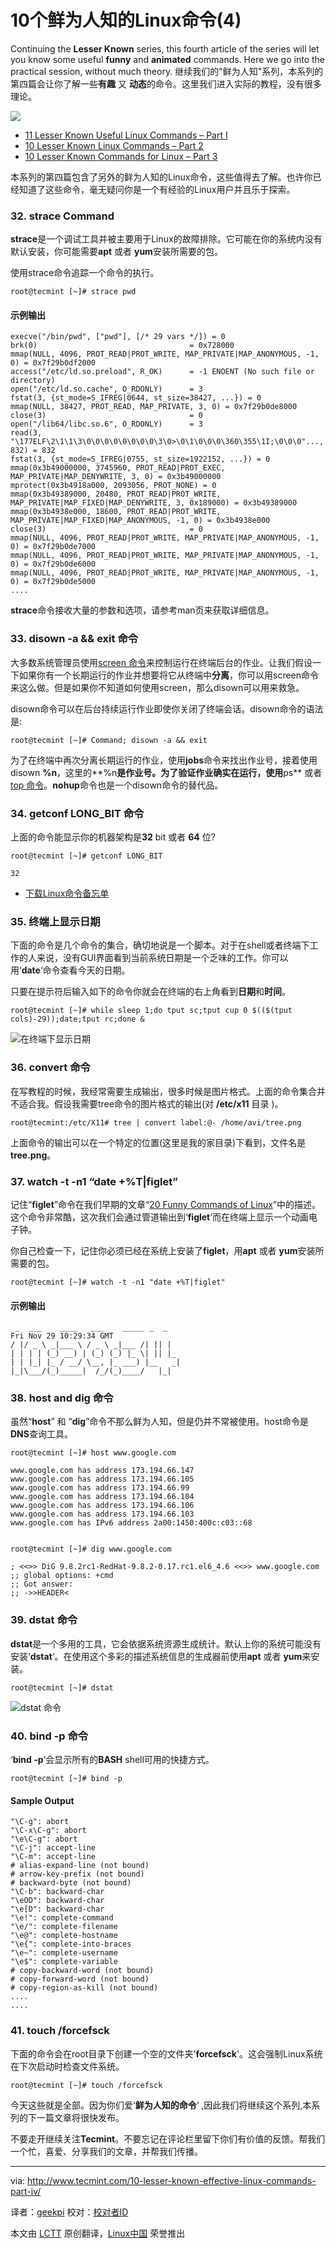 10个鲜为人知的Linux命令(4)
================================================================================
Continuing the **Lesser Known** series, this fourth article of the series will let you know some useful **funny** and **animated** commands. Here we go into the practical session, without much theory.
继续我们的"鲜为人知"系列，本系列的第四篇会让你了解一些**有趣** 又 **动态**的命令。这里我们进入实际的教程，没有很多理论。

![](http://www.tecmint.com/wp-content/uploads/2013/11/10-Lesser-Known-Effective-Commands-.png)

- [11 Lesser Known Useful Linux Commands – Part I][1]
- [10 Lesser Known Linux Commands – Part 2][2]
- [10 Lesser Known Commands for Linux – Part 3][3]

本系列的第四篇包含了另外的鲜为人知的Linux命令，这些值得去了解。也许你已经知道了这些命令，毫无疑问你是一个有经验的Linux用户并且乐于探索。

### 32. strace Command ###

**strace**是一个调试工具并被主要用于Linux的故障排除。它可能在你的系统内没有默认安装，你可能需要**apt** 或者 **yum**安装所需要的包。

使用strace命令追踪一个命令的执行。

    root@tecmint [~]# strace pwd

#### 示例输出 ####

    execve("/bin/pwd", ["pwd"], [/* 29 vars */]) = 0
    brk(0)                                  = 0x728000
    mmap(NULL, 4096, PROT_READ|PROT_WRITE, MAP_PRIVATE|MAP_ANONYMOUS, -1, 0) = 0x7f29b0df2000
    access("/etc/ld.so.preload", R_OK)      = -1 ENOENT (No such file or directory)
    open("/etc/ld.so.cache", O_RDONLY)      = 3
    fstat(3, {st_mode=S_IFREG|0644, st_size=38427, ...}) = 0
    mmap(NULL, 38427, PROT_READ, MAP_PRIVATE, 3, 0) = 0x7f29b0de8000
    close(3)                                = 0
    open("/lib64/libc.so.6", O_RDONLY)      = 3
    read(3, "\177ELF\2\1\1\3\0\0\0\0\0\0\0\0\3\0>\0\1\0\0\0\360\355\1I;\0\0\0"..., 832) = 832
    fstat(3, {st_mode=S_IFREG|0755, st_size=1922152, ...}) = 0
    mmap(0x3b49000000, 3745960, PROT_READ|PROT_EXEC, MAP_PRIVATE|MAP_DENYWRITE, 3, 0) = 0x3b49000000
    mprotect(0x3b4918a000, 2093056, PROT_NONE) = 0
    mmap(0x3b49389000, 20480, PROT_READ|PROT_WRITE, MAP_PRIVATE|MAP_FIXED|MAP_DENYWRITE, 3, 0x189000) = 0x3b49389000
    mmap(0x3b4938e000, 18600, PROT_READ|PROT_WRITE, MAP_PRIVATE|MAP_FIXED|MAP_ANONYMOUS, -1, 0) = 0x3b4938e000
    close(3)                                = 0
    mmap(NULL, 4096, PROT_READ|PROT_WRITE, MAP_PRIVATE|MAP_ANONYMOUS, -1, 0) = 0x7f29b0de7000
    mmap(NULL, 4096, PROT_READ|PROT_WRITE, MAP_PRIVATE|MAP_ANONYMOUS, -1, 0) = 0x7f29b0de6000
    mmap(NULL, 4096, PROT_READ|PROT_WRITE, MAP_PRIVATE|MAP_ANONYMOUS, -1, 0) = 0x7f29b0de5000
    ....
**strace**命令接收大量的参数和选项，请参考man页来获取详细信息。

### 33. disown -a && exit 命令 ###

大多数系统管理员使用[screen 命令][4]来控制运行在终端后台的作业。让我们假设一下如果你有一个长期运行的作业并想要将它从终端中**分离**，你可以用screen命令来这么做。但是如果你不知道如何使用screen，那么disown可以用来救急。

disown命令可以在后台持续运行作业即使你关闭了终端会话。disown命令的语法是:


    root@tecmint [~]# Command; disown -a && exit

为了在终端中再次分离长期运行的作业，使用**jobs**命令来找出作业号，接着使用disown **%n**，这里的**%n**是作业号。为了验证作业确实在运行，使用**ps** 或者 [top 命令][5]。**nohup**命令也是一个disown命令的替代品。

### 34. getconf LONG_BIT 命令 ###

上面的命令能显示你的机器架构是**32** bit 或者 **64** 位?

    root@tecmint [~]# getconf LONG_BIT

    32

- [下载Linux命令备忘单][5]

### 35. 终端上显示日期 ###

下面的命令是几个命令的集合，确切地说是一个脚本。对于在shell或者终端下工作的人来说，没有GUI界面看到当前系统日期是一个乏味的工作。你可以用‘**date**‘命令查看今天的日期。

只要在提示符后输入如下的命令你就会在终端的右上角看到**日期**和**时间**。

    root@tecmint [~]# while sleep 1;do tput sc;tput cup 0 $(($(tput cols)-29));date;tput rc;done &

![在终端下显示日期](http://www.tecmint.com/wp-content/uploads/2013/11/Date.jpg)

### 36. convert 命令 ###

在写教程的时候，我经常需要生成输出，很多时候是图片格式。上面的命令集合并不适合我。假设我需要tree命令的图片格式的输出(对 **/etc/x11** 目录 )。

    root@tecmint:/etc/X11# tree | convert label:@- /home/avi/tree.png

上面命令的输出可以在一个特定的位置(这里是我的家目录)下看到，文件名是**tree.png**。

### 37. watch -t -n1 “date +%T|figlet” ###

记住“**figlet**”命令在我们早期的文章“[20 Funny Commands of Linux][7]”中的描述。这个命令非常酷，这次我们会通过管道输出到‘**figlet**‘而在终端上显示一个动画电子钟。

你自己检查一下，记住你必须已经在系统上安装了**figlet**，用**apt** 或者 **yum**安装所需要的包。

    root@tecmint [~]# watch -t -n1 "date +%T|figlet"

#### 示例输出 ####

     _  ___    ____   ___    _____ _  _                                                                                             Fri Nov 29 10:29:34 GMT 
    / |/ _ \ _|___ \ / _ \ _|___ /| || |
    | | | | (_) __) | (_) (_) |_ \| || |_
    | | |_| |_ / __/ \__, |_ ___) |__   _|
    |_|\___/(_)_____|  /_/(_)____/   |_|

### 38. host and dig 命令 ###

虽然“**host**” 和 “**dig**”命令不那么鲜为人知，但是仍并不常被使用。host命令是**DNS**查询工具。

    root@tecmint [~]# host www.google.com

    www.google.com has address 173.194.66.147
    www.google.com has address 173.194.66.105
    www.google.com has address 173.194.66.99
    www.google.com has address 173.194.66.104
    www.google.com has address 173.194.66.106
    www.google.com has address 173.194.66.103
    www.google.com has IPv6 address 2a00:1450:400c:c03::68


    root@tecmint [~]# dig www.google.com

    ; <<>> DiG 9.8.2rc1-RedHat-9.8.2-0.17.rc1.el6_4.6 <<>> www.google.com
    ;; global options: +cmd
    ;; Got answer:
    ;; ->>HEADER<

### 39. dstat 命令 ###

**dstat**是一个多用的工具，它会依据系统资源生成统计。默认上你的系统可能没有安装‘**dstat**‘。在使用这个多彩的描述系统信息的生成器前使用**apt** 或者 **yum**来安装。

    root@tecmint [~]# dstat

![dstat 命令](http://www.tecmint.com/wp-content/uploads/2013/11/dstat.jpeg)

### 40. bind -p 命令 ###

‘**bind -p**‘会显示所有的**BASH** shell可用的快捷方式。

    root@tecmint [~]# bind -p

#### Sample Output ####

    "\C-g": abort 
    "\C-x\C-g": abort 
    "\e\C-g": abort 
    "\C-j": accept-line
    "\C-m": accept-line 
    # alias-expand-line (not bound) 
    # arrow-key-prefix (not bound) 
    # backward-byte (not bound) 
    "\C-b": backward-char 
    "\eOD": backward-char 
    "\e[D": backward-char 
    "\e!": complete-command 
    "\e/": complete-filename 
    "\e@": complete-hostname 
    "\e{": complete-into-braces 
    "\e~": complete-username 
    "\e$": complete-variable 
    # copy-backward-word (not bound)
    # copy-forward-word (not bound) 
    # copy-region-as-kill (not bound)
    ....
    ....

### 41. touch /forcefsck ###

下面的命令会在root目录下创建一个空的文件夹'**forcefsck**'。这会强制Linux系统在下次启动时检查文件系统。

    root@tecmint [~]# touch /forcefsck

今天这些就是全部。因为你们爱‘**鲜为人知的命令**‘ ,因此我们将继续这个系列,本系列的下一篇文章将很快发布。

不要走开继续关注**Tecmint**。不要忘记在评论栏里留下你们有价值的反馈。帮我们一个忙，喜爱、分享我们的文章，并帮我们传播。

--------------------------------------------------------------------------------

via: http://www.tecmint.com/10-lesser-known-effective-linux-commands-part-iv/

译者：[geekpi](https://github.com/geekpi) 校对：[校对者ID](https://github.com/校对者ID)

本文由 [LCTT](https://github.com/LCTT/TranslateProject) 原创翻译，[Linux中国](http://linux.cn/) 荣誉推出

[1]:http://www.tecmint.com/11-lesser-known-useful-linux-commands/
[2]:http://www.tecmint.com/10-lesser-known-linux-commands-part-2/
[3]:http://www.tecmint.com/10-lesser-known-commands-for-linux-part-3/
[4]:http://www.tecmint.com/screen-command-examples-to-manage-linux-terminals/
[5]:http://www.tecmint.com/12-top-command-examples-in-linux/
[6]:http://tecmint.tradepub.com/free/w_makb09/prgm.cgi
[7]:http://www.tecmint.com/20-funny-commands-of-linux-or-linux-is-fun-in-terminal/